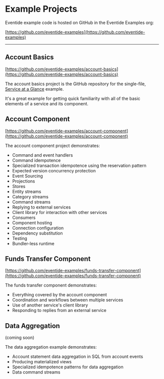 # Example Projects

Eventide example code is hosted on GitHub in the Eventide Examples org:

[https://github.com/eventide-examples](https://github.com/eventide-examples)

- - -

## Account Basics

[https://github.com/eventide-examples/account-basics](https://github.com/eventide-examples/account-basics)

The account basics project is the GitHub repository for the single-file, [Service at a Glance](./at-a-glance.md) example.

It's a great example for getting quick familiarity with all of the basic elements of a service and its component.

## Account Component

[https://github.com/eventide-examples/account-component](https://github.com/eventide-examples/account-component)

The account component project demonstrates:

- Command and event handlers
- Command idempotence
- Specialized transaction idempotence using the reservation pattern
- Expected version concurrency protection
- Event Sourcing
- Projections
- Stores
- Entity streams
- Category streams
- Command streams
- Replying to external services
- Client library for interaction with other services
- Consumers
- Component hosting
- Connection configuration
- Dependency substitution
- Testing
- Bundler-less runtime

## Funds Transfer Component

[https://github.com/eventide-examples/funds-transfer-component](https://github.com/eventide-examples/funds-transfer-component)

The funds transfer component demonstrates:

- Everything covered by the account component
- Coordination and workflows between multiple services
- Use of another service's client library
- Responding to replies from an external service

## Data Aggregation

(coming soon)

The data aggregation example demonstrates:

- Account statement data aggregation in SQL from account events
- Producing materialized views
- Specialized idempotence patterns for data aggregation
- Data command streams
